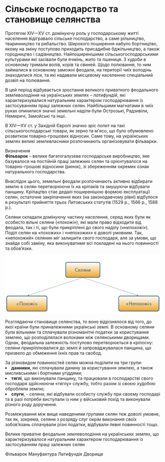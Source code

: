 # Сільське господарство та становище селянства

Протягом ХІV—ХV ст. домінуючу роль у господарському житті населення відігравало сільське господарство, а саме рільництво, тваринництво та рибальство. Широкого поширення набуло бортництво, якому на зміну поступово приходить присадибне бджільництво, а також городництво і садівництво. Найпоширенішими сільськогосподарськими культурами які засівали були ячмінь, жито та пшениця. З худоби в основному тримали волів, корів та свиней. Щодо полювання, то ним займалися в основному заможні феодали, на території чиїх володінь знаходилися ліси, та які надавали місцевому населенню спеціальний дозвіл на полювання.

В цей період відбувається зростання великого приватного феодального землеволодіння на українських землях – *латифундій*, які характеризувалися натуральним характером господарювання із застосуванням праці залежних селян. Найбільшими магнатами в чиїх руках опинилися значні земельні наділи були Острозькі, Радзивіли, Немиричі, Замойські та інші.

В   ХІV—ХV ст. у Західній Європі значно зріс попит на такі сільськогосподарські товари, як зерно та м'ясо, що було обумовлено розвитком товарно-грошових відносин. Саме тому, на українських землях великі землевласники розпочинають організовувати фільварки. 

<div class="eoz-wrap">
<span class="eoz">Визначення</span>
<div class="eoz-text">
<b>Фільварок</b> – велике багатогалузеве господарське виробництво, яке базувалося на постійній праці залежних селян та орієнтувалося на товарно-грошові відносини (ринок), зі збереженням окремих ознак натурального господарства.
</div>
</div>

Внаслідок цього, земельні феодали розпочинають активно відбирати землю в селян перетворюючи їх на кріпаків та змушуючи відбувати панщину. Кріпацтво стає дедалі поширенішою формою експлуатації селян, остаточне закріпачення яких (на законодавчому рівні) відбулося в результаті прийняття трьох Литовських статутів (1529 р., 1566 р., 1588 р.). 

Селяни складали домінуючу частину населення, серед яких були як особисто вільні селяни (<i>«похожі»</i>), які мали право відходити від феодала, так і ті, що були прикріплені до свого наділу (<i>«непохожі»</i>). Поділ селян на «похожих» і «непохожих» є доволі умовним. Так, «непохожий» селянин міг залишити свого господаря, але за умови, що знайде собі заміну, яка виконуватиме всі покладені на нього повинності та обов’язки. 

<div align="center">
<img class="image" src="5-4-1.png" width="550px"/>
</div>

Розглядаючи становище селянства, то воно відрізнялося від того, до якої країни були приналежними українські землі. В основному селяни були вільними та сплачували різноманітні податки за користування землею, що розподілялася волоками між селянськими дворищами. Однак, феодальна залежність поступово перетворюється в кріпосну: селяни прикріплювалися до землі й запроваджувалася панщина, що призвело до обмеження їхніх прав та свобод.

<div class="space">
<div class="task-wrap">
<span class="task">За різновидом повинностей селян можна поділити на три групи:</span>
<div class="task-text">
<li><b>данники</b>, які сплачували данину за користування землею, а також мисливськими і бортними угіддями;</li>
<li><b>тяглі</b>, що виконували панщину, та працювали в господарстві свого господаря здійснюючи «тяглу» службу, тобто разом зі своєю худобою обробляли землю;</li>
<li><b>слуги</b>, - селяни, які відбували особисту службу при своєму господарі та в разі потреби виступали із ним у військовий похід та виконували різного роду доручення.</li>
</div>
</div>
</div>

<p></p>

Розмежування між вище наведеними групами селян теж доволі умовне, так як, зокрема, селяни з розряду слуг окрім виконання своїх зобов’язань  сплачували різні податки, відбували певні повинності тощо.

<quiz>
<question>
  <p>Велике приватне феодальне землеволодіння на українських землях, що характеризувалося натуральним характером господарювання із застосуванням праці залежних селян</p>
        <answer>Фільварок</answer>
  <answer>Мануфактура</answer>
        <answer correct>Латифундія</answer>
  <answer>Дворище</answer>
</question>
</quiz>
